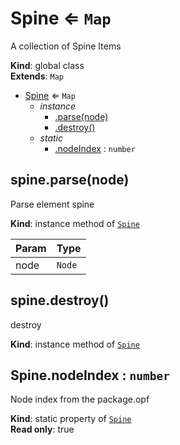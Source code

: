 <a name="Spine"></a>

# Spine ⇐ <code>Map</code>
A collection of Spine Items

**Kind**: global class  
**Extends**: <code>Map</code>  

* [Spine](#Spine) ⇐ <code>Map</code>
    * _instance_
        * [.parse(node)](#Spine+parse)
        * [.destroy()](#Spine+destroy)
    * _static_
        * [.nodeIndex](#Spine.nodeIndex) : <code>number</code>

<a name="Spine+parse"></a>

## spine.parse(node)
Parse element spine

**Kind**: instance method of [<code>Spine</code>](#Spine)  

| Param | Type |
| --- | --- |
| node | <code>Node</code> | 

<a name="Spine+destroy"></a>

## spine.destroy()
destroy

**Kind**: instance method of [<code>Spine</code>](#Spine)  
<a name="Spine.nodeIndex"></a>

## Spine.nodeIndex : <code>number</code>
Node index from the package.opf

**Kind**: static property of [<code>Spine</code>](#Spine)  
**Read only**: true  
